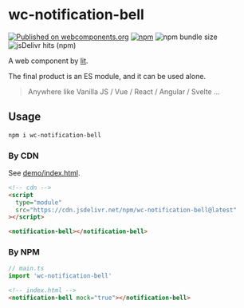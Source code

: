 # wc-notification-bell

[![Published on webcomponents.org](https://img.shields.io/badge/webcomponents.org-published-blue.svg)](https://www.webcomponents.org/element/wc-notification-bell)
[![npm](https://img.shields.io/npm/v/wc-notification-bell)](https://www.npmjs.com/package/wc-notification-bell)
![npm bundle size](https://img.shields.io/bundlephobia/minzip/wc-notification-bell)
![jsDelivr hits (npm)](https://img.shields.io/jsdelivr/npm/hy/wc-notification-bell)

A web component by [lit](https://github.com/lit/lit).

The final product is an ES module, and it can be used alone.

> Anywhere like Vanilla JS / Vue / React / Angular / Svelte ...

## Usage

```bash
npm i wc-notification-bell
```

### By CDN

See [demo/index.html](./demo/index.html).

```html
<!-- cdn -->
<script
  type="module"
  src="https://cdn.jsdelivr.net/npm/wc-notification-bell@latest"
></script>

<notification-bell></notification-bell>
```

### By NPM

```ts
// main.ts
import 'wc-notification-bell'
```

```html
<!-- index.html -->
<notification-bell mock="true"></notification-bell>
```
